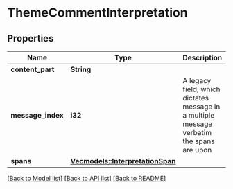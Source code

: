 # ThemeCommentInterpretation

## Properties

Name | Type | Description | Notes
------------ | ------------- | ------------- | -------------
**content_part** | **String** |  | 
**message_index** | **i32** | A legacy field, which dictates message in a multiple message verbatim the spans are upon | 
**spans** | [**Vec<models::InterpretationSpan>**](InterpretationSpan.md) |  | 

[[Back to Model list]](../README.md#documentation-for-models) [[Back to API list]](../README.md#documentation-for-api-endpoints) [[Back to README]](../README.md)


